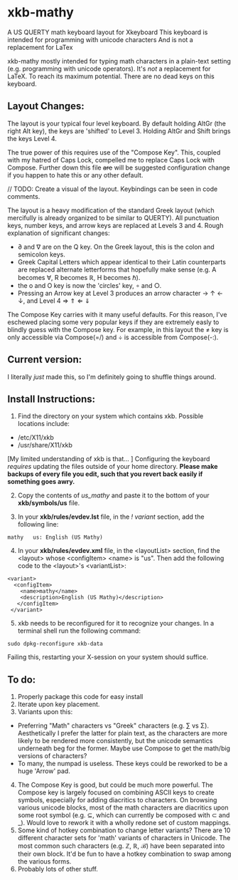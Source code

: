# xkb-mathy

A US QUERTY math keyboard layout for Xkeyboard
This keyboard is intended for programming with unicode characters
And is not a replacement for LaTex

xkb-mathy mostly intended for typing math characters in a plain-text setting (e.g. programming with unicode operators). It's *not* a replacement for LaTeX. To reach its maximum potential. There are no dead keys on this keyboard.                                       

## Layout Changes:

The layout is your typical four level keyboard. By default holding AltGr (the right Alt key), the keys are 'shifted' to Level 3. Holding AltGr and Shift brings the keys Level 4. 

The true power of this requires use of the "Compose Key". This, coupled with my hatred of Caps Lock, compelled me to replace Caps Lock with Compose. Further down this file ~~are~~ will be suggested configuration change if you happen to hate this or any other default.

// TODO: Create a visual of the layout. Keybindings can be seen in code comments. 

The layout is a heavy modification of the standard Greek layout (which mercifully is already organized to be similar to QUERTY). All punctuation keys, number keys, and arrow keys are replaced at Levels 3 and 4. Rough explanation of significant changes:

- ∂ and ∇ are on the Q key. On the Greek layout, this is the colon and semicolon keys.
- Greek Capital Letters which appear identical to their Latin counterparts are replaced alternate letterforms that hopefully make sense (e.g. A becomes ∀, R becomes ℝ, H becomes ℏ).
- the o and O key is now the 'circles' key, ∘ and ○.
- Pressing an Arrow key at Level 3 produces an arrow character → ↑ ← ↓, and Level 4 ⇒ ⇑ ⇐ ⇓
 
The Compose Key carries with it many useful defaults. For this reason, I've eschewed placing some very popular keys if they are extremely easly to blindly guess with the Compose key. For example, in this layout the ≠ key is only accessible via Compose(=/) and ÷ is accessible from Compose(-:).

## Current version:

I literally *just* made this, so I'm definitely going to shuffle things around. 

## Install Instructions:

1. Find the directory on your system which contains xkb. Possible locations include: 
  - /etc/X11/xkb
  - /usr/share/X11/xkb

\[My limited understanding of xkb is that... \] Configuring the keyboard *requires* updating the files outside of your home directory. **Please make backups of every file you edit, such that you revert back easily if something goes awry.**

2. Copy the contents of *us_mathy* and paste it to the bottom of your **xkb/symbols/us** file. 

3. In your **xkb/rules/evdev.lst** file, in the *! variant* section, add the following line: 

```
mathy   us: English (US Mathy)
```

4. In your **xkb/rules/evdev.xml** file, in the \<layoutList\> section, find the \<layout\> whose \<configItem\> \<name\> is "us". Then add the following code to the \<layout\>'s \<variantList\>:
```
<variant>
  <configItem>
    <name>mathy</name>
    <description>English (US Mathy)</description>
   </configItem>
 </variant>
```

5. xkb needs to be reconfigured for it to recognize your changes. In a terminal shell run the following command:

```
sudo dpkg-reconfigure xkb-data
```

Failing this, restarting your X-session on your system should suffice. 

## To do:

1. Properly package this code for easy install
2. Iterate upon key placement. 
3. Variants upon this: 
  - Preferring "Math" characters vs "Greek" characters (e.g. ∑ vs Σ). Aesthetically I prefer the latter for plain text, as the characters are more likely to be rendered more consistently, but the unicode semantics underneath beg for the former. Maybe use Compose to get the math/big versions of characters?
  - To many, the numpad is useless. These keys could be reworked to be a huge 'Arrow' pad. 
4. The Compose Key is good, but could be much more powerful. The Compose key is largely focused on combining ASCII keys to create symbols, especially for adding diacritics to characters. On browsing various unicode blocks, most of the math characters are diacritics upon some root symbol (e.g. ⊆, which can currently be composed with ⊂ and \_). Would love to rework it with a wholly redone set of custom mappings.
5. Some kind of hotkey combination to change letter variants? There are 10 different character sets for 'math' variants of characters in Unicode. The most common such characters (e.g. ℤ, ℝ, ℬ) have been separated into their own block. It'd be fun to have a hotkey combination to swap among the various forms. 
6. Probably lots of other stuff. 
